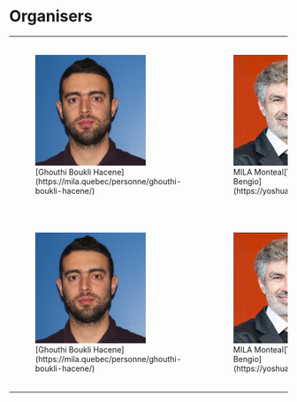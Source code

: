 # Organisers

<table>
 <tr>
    <td>  <figure>
      <img src="/orginisers_pictures/UserImage.jpg" alt="Ghouthi Boukli Hacene" height="200", width="200"/>
      <figcaption>[Ghouthi Boukli Hacene](https://mila.quebec/personne/ghouthi-boukli-hacene/)</figcaption>
      </figure>
   </td>
    <td>  <figure>
     <img src="/orginisers_pictures/Yoshua_bengio.jpeg" alt="Yoshua Bengio" height="200", width="200" />
      <figcaption>MILA Monteal[Yoshua Bengio](https://yoshuabengio.org/)</figcaption>
      </figure>
   </td>
   <td>  <figure>
     <img src="/orginisers_pictures/goncalo.jpeg" alt="Gonçalo Mordido" height="200", width="200" />
      <figcaption> MILA Montreal[Gonçalo Mordido]() Polytechnique Montreal</figcaption>
      </figure>
   </td>
  </tr> 
  <tr>
    <td>  <figure>
      <img src="/orginisers_pictures/UserImage.jpg" alt="Ghouthi Boukli Hacene" height="200", width="200"/>
      <figcaption>[Ghouthi Boukli Hacene](https://mila.quebec/personne/ghouthi-boukli-hacene/)</figcaption>
      </figure>
   </td>
    <td>  <figure>
     <img src="/orginisers_pictures/Yoshua_bengio.jpeg" alt="Yoshua Bengio" height="200", width="200"/>
      <figcaption>MILA Monteal[Yoshua Bengio](https://yoshuabengio.org/)</figcaption>
      </figure>
   </td>
   <td>  <figure>
     <img src="/orginisers_pictures/goncalo.jpeg" alt="Gonçalo Mordido" height="200", width="200"/>
      <figcaption> MILA Montreal[Gonçalo Mordido]() Polytechnique Montreal</figcaption>
      </figure>
   </td>
  </tr>
 
  
</table>

 

